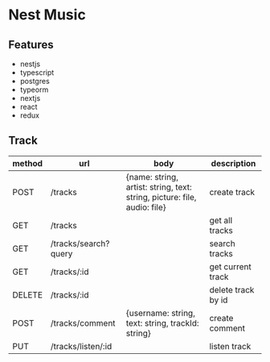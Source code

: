 # Nest Music

## Features

- nestjs
- typescript
- postgres
- typeorm
- nextjs
- react
- redux

## Track

| method | url                  | body                                                                     | description        |
| ------ | -------------------- | ------------------------------------------------------------------------ | ------------------ |
| POST   | /tracks              | {name: string, artist: string, text: string, picture: file, audio: file} | create track       |
| GET    | /tracks              |                                                                          | get all tracks     |
| GET    | /tracks/search?query |                                                                          | search tracks      |
| GET    | /tracks/:id          |                                                                          | get current track  |
| DELETE | /tracks/:id          |                                                                          | delete track by id |
| POST   | /tracks/comment      | {username: string, text: string, trackId: string}                        | create comment     |
| PUT    | /tracks/listen/:id   |                                                                          | listen track       |
